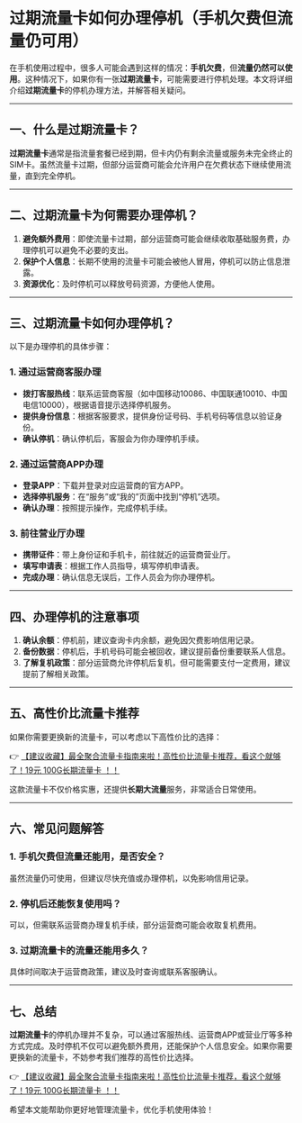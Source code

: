 # 过期流量卡如何办理停机（手机欠费但流量仍可用）

在手机使用过程中，很多人可能会遇到这样的情况：**手机欠费**，但**流量仍然可以使用**。这种情况下，如果你有一张**过期流量卡**，可能需要进行停机处理。本文将详细介绍**过期流量卡**的停机办理方法，并解答相关疑问。

---

## 一、什么是过期流量卡？

**过期流量卡**通常是指流量套餐已经到期，但卡内仍有剩余流量或服务未完全终止的SIM卡。虽然流量卡过期，但部分运营商可能会允许用户在欠费状态下继续使用流量，直到完全停机。

---

## 二、过期流量卡为何需要办理停机？

1. **避免额外费用**：即使流量卡过期，部分运营商可能会继续收取基础服务费，办理停机可以避免不必要的支出。
2. **保护个人信息**：长期不使用的流量卡可能会被他人冒用，停机可以防止信息泄露。
3. **资源优化**：及时停机可以释放号码资源，方便他人使用。

---

## 三、过期流量卡如何办理停机？

以下是办理停机的具体步骤：

### 1. 通过运营商客服办理
- **拨打客服热线**：联系运营商客服（如中国移动10086、中国联通10010、中国电信10000），根据语音提示选择停机服务。
- **提供身份信息**：根据客服要求，提供身份证号码、手机号码等信息以验证身份。
- **确认停机**：确认停机后，客服会为你办理停机手续。

### 2. 通过运营商APP办理
- **登录APP**：下载并登录对应运营商的官方APP。
- **选择停机服务**：在“服务”或“我的”页面中找到“停机”选项。
- **确认办理**：按照提示操作，完成停机手续。

### 3. 前往营业厅办理
- **携带证件**：带上身份证和手机卡，前往就近的运营商营业厅。
- **填写申请表**：根据工作人员指导，填写停机申请表。
- **完成办理**：确认信息无误后，工作人员会为你办理停机。

---

## 四、办理停机的注意事项

1. **确认余额**：停机前，建议查询卡内余额，避免因欠费影响信用记录。
2. **备份数据**：停机后，手机号码可能会被回收，建议提前备份重要联系人信息。
3. **了解复机政策**：部分运营商允许停机后复机，但可能需要支付一定费用，建议提前了解相关政策。

---

## 五、高性价比流量卡推荐

如果你需要更换新的流量卡，可以考虑以下高性价比的选择：

👉 [【建议收藏】最全聚合流量卡指南来啦！高性价比流量卡推荐，看这个就够了！19元 100G长期流量卡 ！！](https://bit.ly/Liuliangka)

这款流量卡不仅价格实惠，还提供**长期大流量**服务，非常适合日常使用。

---

## 六、常见问题解答

### 1. 手机欠费但流量还能用，是否安全？
虽然流量仍可使用，但建议尽快充值或办理停机，以免影响信用记录。

### 2. 停机后还能恢复使用吗？
可以，但需联系运营商办理复机手续，部分运营商可能会收取复机费用。

### 3. 过期流量卡的流量还能用多久？
具体时间取决于运营商政策，建议及时查询或联系客服确认。

---

## 七、总结

**过期流量卡**的停机办理并不复杂，可以通过客服热线、运营商APP或营业厅等多种方式完成。及时停机不仅可以避免额外费用，还能保护个人信息安全。如果你需要更换新的流量卡，不妨参考我们推荐的高性价比选择。

👉 [【建议收藏】最全聚合流量卡指南来啦！高性价比流量卡推荐，看这个就够了！19元 100G长期流量卡 ！！](https://bit.ly/Liuliangka)

希望本文能帮助你更好地管理流量卡，优化手机使用体验！